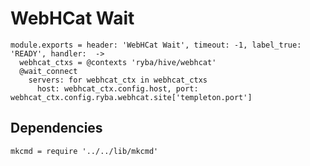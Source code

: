 
# WebHCat Wait

    module.exports = header: 'WebHCat Wait', timeout: -1, label_true: 'READY', handler:  ->
      webhcat_ctxs = @contexts 'ryba/hive/webhcat'
      @wait_connect
        servers: for webhcat_ctx in webhcat_ctxs
          host: webhcat_ctx.config.host, port: webhcat_ctx.config.ryba.webhcat.site['templeton.port']

## Dependencies

    mkcmd = require '../../lib/mkcmd'
